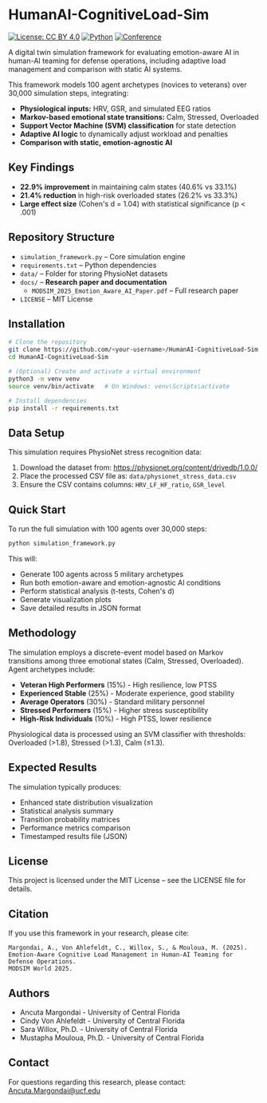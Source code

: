 # HumanAI-CognitiveLoad-Sim

[![License: CC BY 4.0](https://img.shields.io/badge/License-CC%20BY%204.0-lightgrey.svg)](https://creativecommons.org/licenses/by/4.0/)
[![Python](https://img.shields.io/badge/python-3.8+-blue.svg)](https://python.org)
[![Conference](https://img.shields.io/badge/Conference-MODSIM%20World%202025-green.svg)](https://modsimworld.org/)

A digital twin simulation framework for evaluating emotion-aware AI in human-AI teaming for defense operations, including adaptive load management and comparison with static AI systems.

This framework models 100 agent archetypes (novices to veterans) over 30,000 simulation steps, integrating:

* **Physiological inputs:** HRV, GSR, and simulated EEG ratios
* **Markov-based emotional state transitions:** Calm, Stressed, Overloaded
* **Support Vector Machine (SVM) classification** for state detection
* **Adaptive AI logic** to dynamically adjust workload and penalties
* **Comparison with static, emotion-agnostic AI**

## Key Findings

* **22.9% improvement** in maintaining calm states (40.6% vs 33.1%)
* **21.4% reduction** in high-risk overloaded states (26.2% vs 33.3%)
* **Large effect size** (Cohen's d = 1.04) with statistical significance (p < .001)

## Repository Structure

* `simulation_framework.py` – Core simulation engine
* `requirements.txt` – Python dependencies
* `data/` – Folder for storing PhysioNet datasets
* `docs/` – **Research paper and documentation**
  * `MODSIM_2025_Emotion_Aware_AI_Paper.pdf` – Full research paper
* `LICENSE` – MIT License

## Installation

```bash
# Clone the repository
git clone https://github.com/<your-username>/HumanAI-CognitiveLoad-Sim.git
cd HumanAI-CognitiveLoad-Sim

# (Optional) Create and activate a virtual environment
python3 -m venv venv
source venv/bin/activate   # On Windows: venv\Scripts\activate

# Install dependencies
pip install -r requirements.txt
```

## Data Setup

This simulation requires PhysioNet stress recognition data:

1. Download the dataset from: https://physionet.org/content/drivedb/1.0.0/
2. Place the processed CSV file as: `data/physionet_stress_data.csv`
3. Ensure the CSV contains columns: `HRV_LF_HF_ratio`, `GSR_level`

## Quick Start

To run the full simulation with 100 agents over 30,000 steps:

```bash
python simulation_framework.py
```

This will:
- Generate 100 agents across 5 military archetypes
- Run both emotion-aware and emotion-agnostic AI conditions
- Perform statistical analysis (t-tests, Cohen's d)
- Generate visualization plots
- Save detailed results in JSON format

## Methodology

The simulation employs a discrete-event model based on Markov transitions among three emotional states (Calm, Stressed, Overloaded). Agent archetypes include:

* **Veteran High Performers** (15%) - High resilience, low PTSS
* **Experienced Stable** (25%) - Moderate experience, good stability
* **Average Operators** (30%) - Standard military personnel
* **Stressed Performers** (15%) - Higher stress susceptibility
* **High-Risk Individuals** (10%) - High PTSS, lower resilience

Physiological data is processed using an SVM classifier with thresholds: Overloaded (>1.8), Stressed (>1.3), Calm (≤1.3).

## Expected Results

The simulation typically produces:
- Enhanced state distribution visualization
- Statistical analysis summary
- Transition probability matrices
- Performance metrics comparison
- Timestamped results file (JSON)

## License

This project is licensed under the MIT License – see the LICENSE file for details.

## Citation

If you use this framework in your research, please cite:

```
Margondai, A., Von Ahlefeldt, C., Willox, S., & Mouloua, M. (2025). 
Emotion-Aware Cognitive Load Management in Human-AI Teaming for Defense Operations. 
MODSIM World 2025.
```

## Authors

* Ancuta Margondai - University of Central Florida
* Cindy Von Ahlefeldt - University of Central Florida  
* Sara Willox, Ph.D. - University of Central Florida
* Mustapha Mouloua, Ph.D. - University of Central Florida

## Contact

For questions regarding this research, please contact: Ancuta.Margondai@ucf.edu

